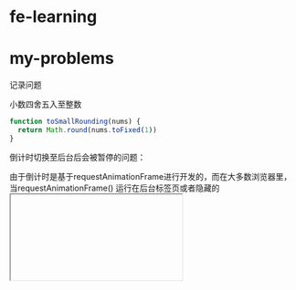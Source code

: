 # fe-learning
# my-problems

记录问题

小数四舍五入至整数


```javascript
function toSmallRounding(nums) {
  return Math.round(nums.toFixed(1))
}
```

倒计时切换至后台后会被暂停的问题：

由于倒计时是基于requestAnimationFrame进行开发的，而在大多数浏览器里，当requestAnimationFrame() 运行在后台标签页或者隐藏的<iframe> 里时，requestAnimationFrame() 会被暂停调用以提升性能和电池寿命，所以会导致该问题。

可以采用监听页面可见性来刷新倒计时解决该问题

```javascript
// 应用demo
// startSimulation 和 pauseSimulation 在其他地方定义
function handleVisibilityChange() {
  if (document.hidden) {
    pauseSimulation();
  } else  {
    startSimulation();
  }
}

document.addEventListener("visibilitychange", handleVisibilityChange, false);
```

相关API

[`Document.hidden`](https://developer.mozilla.org/zh-CN/docs/Web/API/Document/hidden) 只读

如果页面处于被认为是对用户隐藏状态时返回true，否则返回false。

[`Document.visibilityState`](https://developer.mozilla.org/zh-CN/docs/Web/API/Document/visibilityState) 只读

是一个用来展示文档当前的可见性的[`DOMString`](https://developer.mozilla.org/zh-CN/docs/Web/API/DOMString) 。该属性的值为以下值之一：

- `visible` : 页面内容至少是部分可见。 在实际中，这意味着页面是非最小化窗口的前景选项卡。
- `hidden` : 页面内容对用户不可见。 在实际中，这意味着文档可以是一个后台标签，或是最小化窗口的一部分，或是在操作系统锁屏激活的状态下。
- `prerender` : 页面内容正在被预渲染且对用户是不可见的(被document.hidden当做隐藏). 文档可能初始状态为prerender，但绝不会从其它值转为该值。>
- 注释：有的浏览器不支持此功能`unloaded` : 页面正在从内存中卸载。
- 注释：有的浏览器不支持此功能

[`Document.onvisibilitychange`](https://developer.mozilla.org/zh-CN/docs/Web/API/Document/onvisibilitychange)

[`EventListener`](https://developer.mozilla.org/zh-CN/docs/Web/API/EventListener) 提供在`visibilitychange (en-US)` 事件被触发时要调用的代码。



1.边界值问题

​	使用text-overflow,如果要使这个属性生效必须使元素有宽度。

```css
*{
	text-overflow: ellipsis;
  overflow: hidden;
  white-space: nowrap;
}
```

2.布局问题

​	absolute、fixed

​	flex

可以考虑少使用div，多使用类似ul、li的元素。

设计的原则是：能够让元素在正常的文档流下布局则不适用absolute，如果必要使用absolute则必须要注意子绝父相的道理。

3.禁止双击放大

```javascript
<meta name="viewport" content="width=device-width,inital-scale=1.0,maximum-scale=1.0,user-scale=0">

window.onload=function() {
  document.addEventListener('touchstart',function (event){
    if(event.touches.length>1){
      event.preventDefault();
    }
  });
  var lastTouchEnd = 0;
  document.addEventListener('touchend',function (event){
    var now = (new Date()).getTime();
    if(now -lastTouchEnd <= 300){
      event.preventDefault();
    }
    lastTouchEnd = now;
  },false);
  document.addEventListener('gesturestart',function (event){
    event.preventDefault();
  });
}
```

4.CSS overscroll-behavior让滚动嵌套时父滚动不触发、scroll-behavior用于滚动平滑、scroll snap用于滚动定位加上文本的滚动边界。

在模板字符串中，空格、缩进、换行都会被保留

  
1.接口返回，统一结构

2.try-catch融入

3.sql本身字段
				
				TCP/IP协议族按层次分别分为以下4层：应用层、传输层、网络层和数据链路层。

ARP是一种用以解析地址的协议，根据通信方的IP地址就可以反查出对应的MAC地址。

所谓的字节流服务（Byte Stream Service）是指，为了方便传输，将大块数据分割成以报文段（segment）为单位的数据包进行管理。

HTTP是一种不保存状态，即无状态（stateless）协议。

因为HTTP1.0是无状态协议，虽然HTTP/1.1虽然是无状态协议，但为了实现期望的保持状态功能，于是引入了Cookie技术。

